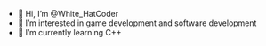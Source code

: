 - 👋 Hi, I’m @White_HatCoder
- 👀 I’m interested in game development and software development
- 🌱 I’m currently learning C++

<!---
White_HatCoder is a ✨ special ✨ repository because its `README.md` (this file) appears on your GitHub profile.
You can click the Preview link to take a look at your changes.
--->

